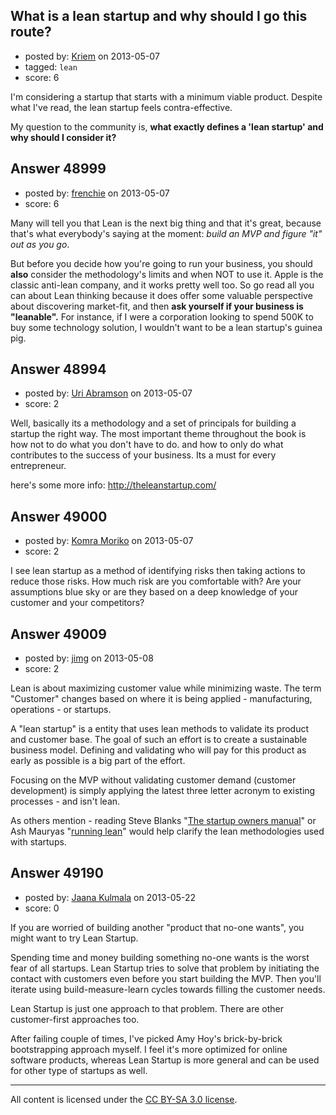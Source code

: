 ## What is a lean startup and why should I go this route?

- posted by: [Kriem](https://stackexchange.com/users/-1/4595-kriem) on 2013-05-07
- tagged: `lean`
- score: 6

I'm considering a startup that starts with a minimum viable product. Despite what I've read, the lean startup feels contra-effective. 

My question to the community is, **what exactly defines a 'lean startup' and why should I consider it?**


## Answer 48999

- posted by: [frenchie](https://stackexchange.com/users/-1/15155-frenchie) on 2013-05-07
- score: 6

Many will tell you that Lean is the next big thing and that it's great, because that's what everybody's saying at the moment: *build an MVP and figure "it" out as you go*.

But before you decide how you're going to run your business, you should **also** consider the methodology's limits and when NOT to use it. Apple is the classic anti-lean company, and it works pretty well too. So go read all you can about Lean thinking because it does offer some valuable perspective about discovering market-fit, and then **ask yourself if your business is "leanable".** For instance, if I were a corporation looking to spend 500K to buy some technology solution, I wouldn't want to be a lean startup's guinea pig.


## Answer 48994

- posted by: [Uri Abramson](https://stackexchange.com/users/-1/26145-uri-abramson) on 2013-05-07
- score: 2

Well, basically its a methodology and a set of principals for building a startup the right way. The most important theme throughout the book is how not to do what you don't have to do. and how to only do what contributes to the success of your business. Its a must for every entrepreneur.

here's some more info: http://theleanstartup.com/



## Answer 49000

- posted by: [Komra Moriko](https://stackexchange.com/users/-1/21719-komra-moriko) on 2013-05-07
- score: 2

I see lean startup as a method of identifying risks then taking actions to reduce those risks. How much risk are you comfortable with? Are your assumptions blue sky or are they based on a deep knowledge of your customer and your competitors?


## Answer 49009

- posted by: [jimg](https://stackexchange.com/users/-1/2380-jimg) on 2013-05-08
- score: 2

<p>Lean is about maximizing customer value while minimizing waste.  The term "Customer" changes based on where it is being applied - manufacturing, operations - or startups.</p>

<p>A "lean startup" is a entity that uses lean methods to validate its product and customer base. The goal of such an effort is to create a sustainable business model. Defining and validating who will pay for this product as early as possible is a big part of the effort.</p>

<p>Focusing on the MVP without validating customer demand (customer development) is simply applying the latest three letter acronym to existing processes - and isn't lean.</p>

<p>As others mention - reading Steve Blanks "<a href="http://rads.stackoverflow.com/amzn/click/0984999302" rel="nofollow">The startup owners manual</a>" or Ash Mauryas "<a href="http://runninglean.co/" rel="nofollow">running lean</a>" would help clarify the lean methodologies used with startups. </p>



## Answer 49190

- posted by: [Jaana Kulmala](https://stackexchange.com/users/-1/26030-jaana-kulmala) on 2013-05-22
- score: 0

If you are worried of building another "product that no-one wants", you might want to try Lean Startup.

Spending time and money building something no-one wants is the worst fear of all startups. Lean Startup tries to solve that problem by initiating the contact with customers even before you start building the MVP. Then you'll iterate using build-measure-learn cycles towards filling the customer needs.

Lean Startup is just one approach to that problem. There are other customer-first approaches too. 

After failing couple of times, I've picked Amy Hoy's brick-by-brick bootstrapping approach myself. I feel it's more optimized for online software products, whereas Lean Startup is more general and can be used for other type of startups as well. 



---

All content is licensed under the [CC BY-SA 3.0 license](https://creativecommons.org/licenses/by-sa/3.0/).
